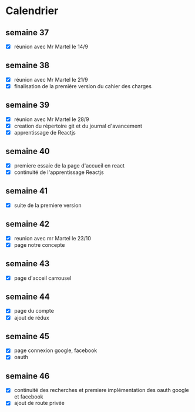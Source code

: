 # Calendrier

## semaine 37
- [x] réunion avec Mr Martel le 14/9

## semaine 38
- [x] réunion avec Mr Martel le 21/9
- [x] finalisation de la première version du cahier des charges

## semaine 39
- [x] réunion avec Mr Martel le 28/9 
- [x] creation du répertoire git et du journal d'avancement
- [x] apprentissage de Reactjs

## semaine 40
- [x] premiere essaie de la page d'accueil en react
- [x] continuité de l'apprentissage Reactjs

## semaine 41
- [x] suite de la premiere version

## semaine 42
- [x] reunion avec mr Martel le 23/10
- [x] page notre concepte

## semaine 43
- [x] page d'acceil carrousel


## semaine 44
- [x] page du compte
- [x] ajout de rédux

## semaine 45
- [x] page connexion google, facebook
- [x] oauth

## semaine 46
- [x] continuité des recherches et premiere implémentation des oauth google et facebook
- [X] ajout de route privée
